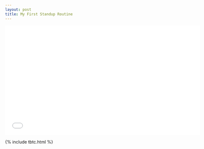 ```yaml
---
layout: post
title: My First Standup Routine
---
```


<iframe width="640" height="360" src="//www.youtube.com/embed/vH3N-mwQkk8" frameborder="0" allowfullscreen></iframe>

{% include tbtc.html %}
